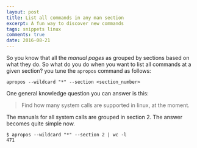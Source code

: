 ```yaml
---
layout: post
title: List all commands in any man section
excerpt: A fun way to discover new commands
tags: snippets linux
comments: true
date: 2016-08-21
---
```


So you know that all the _manual pages_ as grouped by sections based on what they do. So what do you do when
you want to list all commands at a given section? you tune the `apropos` command as follows:

~~~ shell
apropos --wildcard "*" --section <section_number>
~~~

One general knowledge question you can answer is this:
> Find how many system calls are supported in linux, at the moment.

The manuals for all system calls are grouped in section 2. The answer becomes quite simple now.
~~~shell
$ apropos --wildcard "*" --section 2 | wc -l
471
~~~
